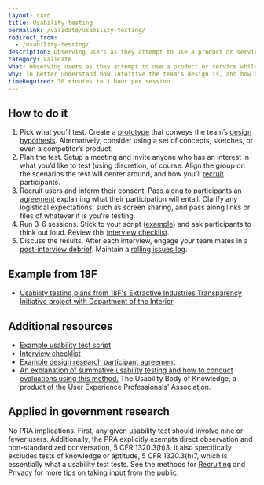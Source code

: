 ```yaml
---
layout: card
title: Usability testing
permalink: /validate/usability-testing/
redirect_from:
  - /usability-testing/
description: Observing users as they attempt to use a product or service while thinking out loud.
category: Validate
what: Observing users as they attempt to use a product or service while thinking out loud.
why: To better understand how intuitive the team's design is, and how adaptable it is to meeting user needs.
timeRequired: 30 minutes to 1 hour per session
---
```


## How to do it

1. Pick what you’ll test. Create a [prototype](/prototyping/) that conveys the team’s [design hypothesis](/design-hypothesis/). Alternatively, consider using a set of concepts, sketches, or even a competitor’s product.
1. Plan the test. Setup a meeting and invite anyone who has an interest in what you’d like to test (using discretion, of course. Align the group on the scenarios the test will center around, and how you’ll [recruit](/recruiting/) participants.
1. Recruit users and inform their consent. Pass along to participants an [agreement](/participant-agreement/) explaining what their participation will entail. Clarify any logistical expectations, such as screen sharing, and pass along links or files of whatever it is you're testing.
1. Run 3-6 sessions. Stick to your script ([example](/usability-test-script/)) and ask participants to think out loud. Review this [interview checklist](/interview-checklist/).
1. Discuss the results. After each interview, engage your team mates in a [post-interview debrief](/interview-debrief/). Maintain a [rolling issues log](/rolling-issues-log/).

<section class="method--section method--section--18f-example" markdown="1" >

## Example from 18F

- [Usability testing plans from 18F's Extractive Industries Transparency Initiative project with Department of the Interior](https://github.com/18F/doi-extractives-data/tree/research/research)

</section>

<section class="method--section method--section--additional-resources" markdown="1">

## Additional resources

- [Example usability test script](/usability-test-script/)
- [Interview checklist](/interview-checklist/)
- [Example design research participant agreement](/participant-agreement/)
- [An explanation of summative usability testing and how to conduct evaluations using this method.](http://www.usabilitybok.org/summative-usability-testing) The Usability Body of Knowledge, a product of the User Experience Professionals' Association.
</section>

<section class="method--section method--section--government-considerations" markdown="1" >

## Applied in government research

No PRA implications. First, any given usability test should involve nine or fewer users. Additionally, the PRA explicitly exempts direct observation and non-standardized conversation, 5 CFR 1320.3(h)3. It also specifically excludes tests of knowledge or aptitude, 5 CFR 1320.3(h)7, which is essentially what a usability test tests. See the methods for [Recruiting](/recruiting/) and [Privacy](/privacy/) for more tips on taking input from the public.
</section>
